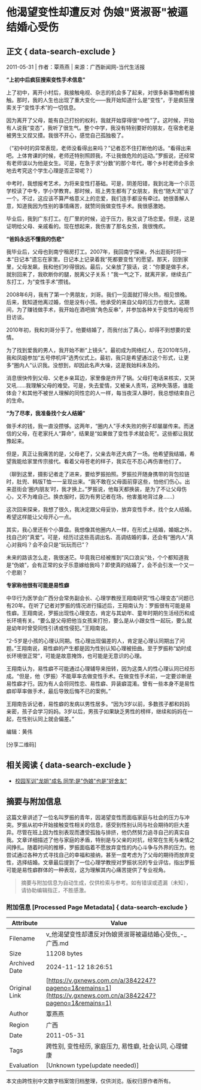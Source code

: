 # 他渴望变性却遭反对 伪娘"贤淑哥"被逼结婚心受伤

## 正文 { data-search-exclude }


2011-05-31 | 作者：覃燕燕 | 来源：广西新闻网-当代生活报

**“上初中后疯狂搜索变性手术信息”**

上了初中，离开小村后，我接触电视、杂志的机会多了起来，对很多新事物都有接触。那时，我的人生也出现了重大变化——我开始知道什么是“变性”，于是疯狂搜索关于“变性手术”的一切信息。

因为离开了父母，能有自己打扮的权利，我就开始穿得很“中性”了。这时候，开始有人说我“变态”，我听了很生气。整个中学，我没有特别要好的朋友，在宿舍老是被男生又捏又摸。我很不开心，感觉自己孤独极了。

（“初中时的异常表现，老师没看得出来吗？”记者忍不住打断他的话。“看得出来吧。上体育课的时候，老师还特别照顾我，不让我做危险的运动。”罗振说，还经常有老师误以为他是女生。可是，在急于求“分数”的那个年代，哪个乡村老师会多余地去考究这个学生心理是否正常呢？）

中考时，我想报考艺术，为将来变性打基础。可是，阴差阳错，我到北海一个示范学校读了中专，学小学教育。那时候，班上男生都有了女朋友，我也“随大流”谈了一个。不过，这应该不算严格意义上的恋爱，我们连手都没有牵过。她很善解人意，知道我因为性别的事情痛苦，就赞同我做变性手术。我很感激她。

毕业后，我到广东打工。在厂里的时候，迫于压力，我又谈了场恋爱。但是，这是证明给父母、亲戚看的。现在想起来，我伤害了那名女孩，我很愧疚。

**“爸妈永远不懂我的伤悲”**

我毕业后，父母也到南宁租房打工。2007年，我回南宁探亲，外出逛街时将一本“日记本”遗忘在家里。日记本上记录着我“死都要变性”的愿望。那天，回到家里，父母发飙，我和他们吵得很凶。最后，父亲放了狠话，说：“你要是做手术，就别回来了，我砍断你的腿，脱离父子关系！”我一气之下，就离开家，继续去广东打工，为“变性手术”攒钱。

2008年6月，我有了第一个男朋友，刘哥。我们一见面就打得火热，相见恨晚。后来，我知道他离过婚，但是没有小孩。他承受的来自父母的压力也很大。这期间，为了赚钱做手术，我开始在酒吧搞“角色反串”，并参加各种关于变性的电视节目访谈。

2010年初，我和刘哥分手了。他要结婚了，而我付出了真心，却得不到想要的爱情。

为了找到爱我的男人，我开始不断“上镜头”。最初成为网络红人，在2010年5月，我和凤姐参加“五号停机坪”选秀仪式上。最初，我只是希望通过这个形式，让更多“圈内人”认识我。没想到，却因此名声大噪，这是我始料未及的。

消息很快传到父母、父老乡亲耳边，家里像是炸开了锅。父母打电话来核实，又哭又吼……我理解父母的难受。可是，失去爱情，又被亲人责骂，这种失落感，谁能体会？和其他不被世人理解的同性恋的人一样，每当夜深人静时，我总想结束自己的生命。

**“为了尽孝，我准备找个女人结婚”**

做手术的钱，我一直没攒够。这两年，“圈内人”手术失败的例子却屡屡传来。而迷信的父母，在老家托人“算命”，结果是“如果做了变性手术就会死”。这些都让我犹豫起来。

但是，真正让我痛苦的是，父母老了，父亲去年还大病了一场。他希望我结婚，希望我能给家里传宗接代。看着父母苍老的样子，我实在不忍心再伤害他们了。

（聊到这里，摄影记者走了进来，要给罗振拍照。罗振拉开随身携带的背包拉链时，肚兜、韩版T恤一一呈现出来。“我不敢在父母面前穿这些，怕他们伤心。出来逛街会‘圈内朋友’时，我才换上。”罗振说，他每天都换装，是为了不让父母伤心，又不为难自己。换衣服时，因为有男记者在场，他害羞地背过身……）

这次回来探亲，我想了很久，我决定跟父母妥协，放弃变性手术，找个女人结婚。希望这样能让父母开心一点。

其实，我心里还有个小算盘。我想像其他圈内人一样，在形式上结婚，婚姻之外，找自己的“真爱”。可是，经历过这些高调出名、高调结婚的事，还会有“圈内人”真心对我吗？会不会只是“玩玩而已”？

未来的路该怎么走，我很迷茫。毕竟我已经被推到“风口浪尖”处，个个都知道我是“伪娘”，会有正常的女子乐意嫁给我吗？即使真的结婚了，会不会引发一个又一个悲剧？

**专家称他很有可能是易性癖**

中华行为医学会广西分会常务副会长、心理学教授王翔南研究“性心理变态”问题已有20年。在听了记者对罗振的情况进行描述后，王翔南认为：罗振很有可能是易性癖。王翔南说，罗振出现性心理变态，肯定与其幼年、童年时期的生活经历和成长环境有关。“要么是父母把他当女孩来打扮，要么是从小跟女性一起玩，要么就是幼年时曾受同性引诱或性侵犯。”王翔南说。

“2-5岁是小孩的心理认同期。性心理出现偏差的人，肯定是心理认同期出了问题。”王翔南说，易性癖的产生都是因为性别认知心理被扭曲。至于罗振称“幼时成长环境很正常”，可能是故意掩饰，也可能是无意识的心理。

王翔南认为，易性癖不可能通过心理辅导来扭转，因为这类人的性心理认同已经形成。“但是，他（罗振）不能草率去做变性手术。在做变性手术前，一定要诊断是易性癖才行。因为有人会将同性恋、易性癖、异装癖混淆。曾有一些本身不是易性癖却草率做手术，最后导致后悔不已的案例。”

王翔南告诉记者，易性癖的发病以男性居多。“因为3岁以前，多数孩子都和妈妈亲密，孩子会学习妈妈。3岁以后，男孩子如果缺乏男性的榜样，继续和妈妈在一起，在性别认同上就会偏差。”

编辑：黄伟

[分享二维码]

## 相关阅读 { data-search-exclude }

- [校园军训"龙姐"成名 同学:是"伪娘"也是"好舍友"](https://v.gxnews.com.cn/a/8511694 "校园军训\"龙姐\"成名 同学:是\"伪娘\"也是\"好舍友\"")
<!-- tcd_original_link https://v.gxnews.com.cn/a/3842247?pageno=1&remains=1 -->
## 摘要与附加信息

<!-- tcd_abstract -->
这篇文章讲述了一位名叫罗振的青年，因渴望变性而面临家庭与社会的压力与冲突。罗振从初中开始接触变性相关的信息，感受到性别认同与社会期待的巨大差异。尽管在班上因为性别表现而遭受孤独与排挤，他仍然努力追寻自己的真实自我。文章详细描述了他与家庭的矛盾，特别是与父亲的对抗，经常在生死与亲情之间挣扎。随着时间的推移，罗振面临着不愿放弃变性的内心斗争与外界的压力。他尝试通过各种方式寻找自己的幸福和接纳，甚至一度考虑为了父母的期待而放弃变性，选择结婚。文章最后提到了一位心理学教授对罗振状况的专业评估，指出罗振可能是易性癖群体的一种表现，这为理解其内心痛苦提供了专业视角。
<!-- tcd_abstract_end -->

> 摘要与附加信息为自动生成，仅供检索与参考。如有错误或遗漏（未知），请协助编辑指正，不胜感激。

### 附加信息 [Processed Page Metadata] { data-search-exclude }

| Attribute       | Value                                  |
|-----------------|----------------------------------------|
| Filename        | v_他渴望变性却遭反对伪娘贤淑哥被逼结婚心受伤_-_广西.md                             |
| Size            | 11208 bytes                           |
| Archived Date   | 2024-11-12 18:26:51                             |
| Original Link   | [https://v.gxnews.com.cn/a/3842247?pageno=1&remains=1](https://v.gxnews.com.cn/a/3842247?pageno=1&remains=1)                       |
| Author          | 覃燕燕                               |
| Region          | 广西                               |
| Date            | 2011-05-31                                 |
| Tags            | 跨性别, 变性经历, 家庭压力, 易性癖, 社会认同, 心理健康                                 |
| Evaluation            | [Unknown type(update needed)]                                 |
<!-- tcd_table_end -->

本文由跨性别中文数字档案馆归档整理，仅供浏览。版权归原作者所有。
